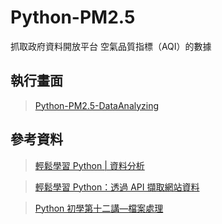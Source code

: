 # Python-PM2.5
 
 抓取政府資料開放平台 空氣品質指標（AQI）的數據
  
## 執行畫面

> [Python-PM2.5-DataAnalyzing](https://index.coderbridge.io/2020/10/22/Python-分析空氣品質指標-PM25-AQI/)
  

## 參考資料
> [輕鬆學習 Python | 資料分析](https://yaojenkuo.io/python-sklearn-cht/01-Web-Scraping-101-slides.pdf)


> [輕鬆學習 Python：透過 API 擷取網站資料](https://medium.com/datainpoint/python-essentials-requesting-web-api-edd417a57ba5)


> [Python 初學第十二講—檔案處理](https://medium.com/ccclub/ccclub-python-for-beginners-tutorial-bf0648108581)


 
 
 

